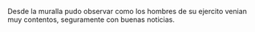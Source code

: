 Desde la muralla pudo observar como los hombres de su ejercito venian muy contentos, seguramente con buenas noticias.